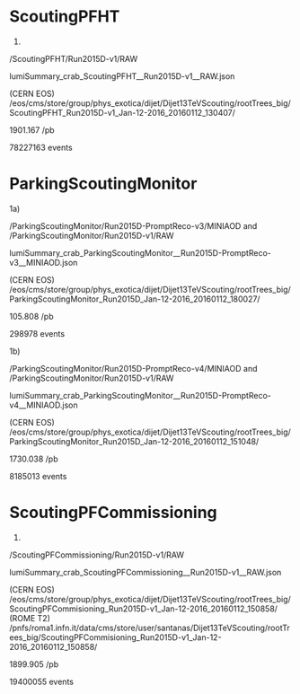 ScoutingPFHT
============

1)

/ScoutingPFHT/Run2015D-v1/RAW

lumiSummary_crab_ScoutingPFHT__Run2015D-v1__RAW.json

(CERN EOS) /eos/cms/store/group/phys_exotica/dijet/Dijet13TeVScouting/rootTrees_big/ScoutingPFHT_Run2015D-v1_Jan-12-2016_20160112_130407/

1901.167 /pb

78227163 events


ParkingScoutingMonitor
======================

1a)

/ParkingScoutingMonitor/Run2015D-PromptReco-v3/MINIAOD and /ParkingScoutingMonitor/Run2015D-v1/RAW

lumiSummary_crab_ParkingScoutingMonitor__Run2015D-PromptReco-v3__MINIAOD.json

(CERN EOS) /eos/cms/store/group/phys_exotica/dijet/Dijet13TeVScouting/rootTrees_big/ParkingScoutingMonitor_Run2015D_Jan-12-2016_20160112_180027/

105.808 /pb

298978 events

1b)

/ParkingScoutingMonitor/Run2015D-PromptReco-v4/MINIAOD and /ParkingScoutingMonitor/Run2015D-v1/RAW

lumiSummary_crab_ParkingScoutingMonitor__Run2015D-PromptReco-v4__MINIAOD.json

(CERN EOS) /eos/cms/store/group/phys_exotica/dijet/Dijet13TeVScouting/rootTrees_big/ParkingScoutingMonitor_Run2015D_Jan-12-2016_20160112_151048/

1730.038 /pb

8185013 events


ScoutingPFCommissioning
=======================

1)

/ScoutingPFCommissioning/Run2015D-v1/RAW

lumiSummary_crab_ScoutingPFCommissioning__Run2015D-v1__RAW.json

(CERN EOS) /eos/cms/store/group/phys_exotica/dijet/Dijet13TeVScouting/rootTrees_big/ScoutingPFCommisioning_Run2015D-v1_Jan-12-2016_20160112_150858/
(ROME T2) /pnfs/roma1.infn.it/data/cms/store/user/santanas/Dijet13TeVScouting/rootTrees_big/ScoutingPFCommisioning_Run2015D-v1_Jan-12-2016_20160112_150858/

1899.905 /pb

19400055 events
